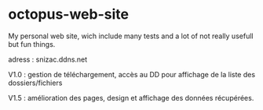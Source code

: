 # octopus-web-site
My personal web site, wich include many tests and a lot of not really usefull but fun things.

adress : snizac.ddns.net

V1.0 : gestion de téléchargement, accès au DD pour affichage de la liste des dossiers/fichiers

V1.5 : amélioration des pages, design et affichage des données récupérées.
